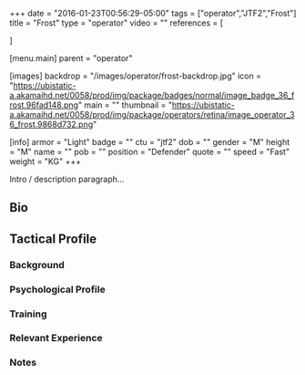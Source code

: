 +++
date = "2016-01-23T00:56:29-05:00"
tags = ["operator","JTF2","Frost"]
title = "Frost"
type = "operator"
video = ""
references = [

]

[menu.main]
  parent = "operator"

[images]
  backdrop = "/images/operator/frost-backdrop.jpg"
  icon = "https://ubistatic-a.akamaihd.net/0058/prod/img/package/badges/normal/image_badge_36_frost.96fad148.png"
  main = ""
  thumbnail = "https://ubistatic-a.akamaihd.net/0058/prod/img/package/operators/retina/image_operator_36_frost.9868d732.png"

[info]
  armor = "Light"
  badge = ""
  ctu = "jtf2"
  dob = ""
  gender = "M"
  height = "M"
  name = ""
  pob = ""
  position = "Defender"
  quote = ""
  speed = "Fast"
  weight = "KG"
+++

Intro / description paragraph...<!--more-->

## Bio

## Tactical Profile

### Background

### Psychological Profile

### Training

### Relevant Experience

### Notes
